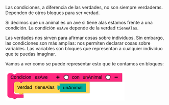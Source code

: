 Las condiciones, a diferencia de las verdades, no son siempre verdaderas. Dependen de otros bloques para ser verdad. 

Si decimos que un animal es un ave si tiene alas estamos frente a una condición. La condición `esAve` depende de la verdad `tieneAlas`. 

Las verdades nos sirven para afirmar cosas sobre individuos. Sin embargo, las condiciones son más amplias: nos permiten declarar cosas sobre variables. Las variables son bloques que representan a cualquier individuo que te puedas imaginar.

Vamos a ver como se puede representar esto que te contamos en bloques:

<img src="https://raw.githubusercontent.com/MumukiProject/mumuki-guia-prologBlockly-demo-proyecto-final-genius-dock/master/assets/Screenshot%20from%202018-11-08%2021-48-08_1541724496913.png" alt="Screenshot from 2018-11-08 21-48-08_1541724496913.png" width="auto" height="auto">